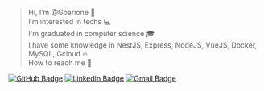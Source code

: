 > Hi, I’m @Gbarione 👋 </br>
> I’m interested in techs	💻 </br>
> I'm graduated in computer science 🎓 </br>
> I have some knowledge in NestJS, Express, NodeJS, VueJS, Docker, MySQL, Gcloud	🔥 </br>
> How to reach me	🔎 </br>


[![GitHub Badge](https://img.shields.io/badge/-Gbarione-000000?style=flat-square&logo=github&logoColor=white&link=https://github.com/Gbarione)](https://github.com/Gbarione)
[![Linkedin Badge](https://img.shields.io/badge/-Gustavo-1ca0f1?style=flat-square&logo=Linkedin&logoColor=white&link=https://www.linkedin.com/in/gustavo-barione-4964427b/)](https://www.linkedin.com/in/gustavo-barione-4964427b/)
[![Gmail Badge](https://img.shields.io/badge/-contato@gustavobarione.com.br-c14438?style=flat-square&logo=Gmail&logoColor=white&link=mailto:contato@gustavobarione.com.br)](mailto:contato@gustavobarione.com.br)
<br />
